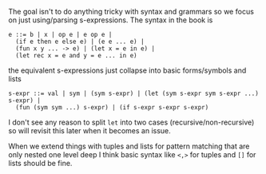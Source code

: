 The goal isn't to do anything tricky with syntax and grammars so we focus on just using/parsing s-expressions. The syntax in the book is

    e ::= b | x | op e | e op e |
      (if e then e else e) | (e e ... e) |
      (fun x y ... -> e) | (let x = e in e) |
      (let rec x = e and y = e ... in e)

the equivalent s-expressions just collapse into basic forms/symbols and lists

    s-expr ::= val | sym | (sym s-expr) | (let (sym s-expr sym s-expr ...) s-expr) |
      (fun (sym sym ...) s-expr) | (if s-expr s-expr s-expr)

I don't see any reason to split `let` into two cases (recursive/non-recursive) so will revisit this later when it becomes an issue.

When we extend things with tuples and lists for pattern matching that are only nested one level deep I think basic syntax like `<,>` for tuples and `[]` for lists should be fine.
